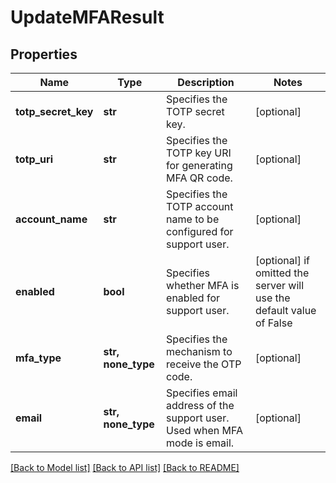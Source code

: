 # UpdateMFAResult


## Properties
Name | Type | Description | Notes
------------ | ------------- | ------------- | -------------
**totp_secret_key** | **str** | Specifies the TOTP secret key. | [optional] 
**totp_uri** | **str** | Specifies the TOTP key URI for generating MFA QR code. | [optional] 
**account_name** | **str** | Specifies the TOTP account name to be configured for support user. | [optional] 
**enabled** | **bool** | Specifies whether MFA is enabled for support user. | [optional]  if omitted the server will use the default value of False
**mfa_type** | **str, none_type** | Specifies the mechanism to receive the OTP code. | [optional] 
**email** | **str, none_type** | Specifies email address of the support user. Used when MFA mode is email. | [optional] 

[[Back to Model list]](../README.md#documentation-for-models) [[Back to API list]](../README.md#documentation-for-api-endpoints) [[Back to README]](../README.md)


